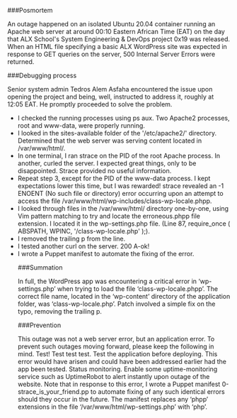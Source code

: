 ###Posmortem

An outage happened on an isolated Ubuntu 20.04 container running an Apache web server at around 00:10 Eastern African Time (EAT) on the day that ALX School's System Engineering & DevOps project 0x19 was released. When an HTML file specifying a basic ALX WordPress site was expected in response to GET queries on the server, 500 Internal Server Errors were returned.


###Debugging process

Senior system admin Tedros Alem Asfaha encountered the issue upon opening the project and being, well, instructed to address it, roughly at 12:05 EAT. He promptly proceeded to solve the problem.
<ul>
<li>I checked the running processes using ps aux. Two Apache2 processes, root and www-data, were properly running.</li>
<li>I looked in the sites-available folder of the '/etc/apache2/' directory. Determined that the web server was serving content located in /var/www/html/.</li>
<li>In one terminal, I ran strace on the PID of the root Apache process. In another, curled the server. I expected great things, only to be disappointed. Strace provided no useful information.</li>
<li>Repeat step 3, except for the PID of the www-data process. I kept expectations lower this time, but I was rewarded! strace revealed an -1 ENOENT (No such file or directory) error occurring upon an attempt to access the file /var/www/html/wp-includes/class-wp-locale.phpp.</li>
<li>I looked through files in the /var/www/html/ directory one-by-one, using Vim pattern matching to try and locate the erroneous.phpp file extension. I located it in the wp-settings.php file. (Line 87, require_once ( ABSPATH, WPINC, '/class-wp-locale.php' );).</li>
<li>I removed the trailing p from the line.</li>
<li>I tested another curl on the server. 200 A-ok!</li>
<li>I wrote a Puppet manifest to automate the fixing of the error.</li>


###Summation

In full, the WordPress app was encountering a critical error in ‘wp-settings.php’ when trying to load the file ‘class-wp-locale.phpp’. The correct file name, located in the ‘wp-content’ directory of the application folder, was ‘class-wp-locale.php’.
Patch involved a simple fix on the typo, removing the trailing p.


###Prevention

This outage was not a web server error, but an application error. To prevent such outages moving forward, please keep the following in mind.
Test! Test test test. Test the application before deploying. This error would have arisen and could have been addressed earlier had the app been tested.
Status monitoring. Enable some uptime-monitoring service such as UptimeRobot to alert instantly upon outage of the website.
Note that in response to this error, I wrote a Puppet manifest 0-strace_is_your_friend.pp to automate fixing of any such identical errors should they occur in the future. The manifest replaces any ‘phpp’ extensions in the file ‘/var/www/html/wp-settings.php’ with ‘php’.

